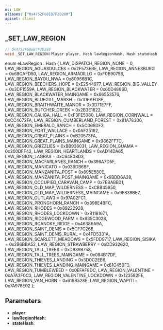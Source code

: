 ```yaml
---
ns: LAW
aliases: ["0x4752F68EB7F2D280"]
apiset: client
---
```

## _SET_LAW_REGION

```c
// 0x4752F68EB7F2D280
void _SET_LAW_REGION(Player player, Hash lawRegionHash, Hash stateHash);
```

enum eLawRegion : Hash
{
	LAW_DISPATCH_REGION_NONE = 0,
	LAW_REGION_AGUASDULCES = 0x2F573EBE,
	LAW_REGION_ANNESBURG = 0x68CAFD50,
	LAW_REGION_ARMADILLO = 0xF0B90756,
	LAW_REGION_BAYOU_NWA = 0x80966B1C,
	LAW_REGION_BEECHERS_HOPE = 0xE2544977,
	LAW_REGION_BIG_VALLEY = 0x3DF1559A,
	LAW_REGION_BLACKWATER = 0x60D4886D,
	LAW_REGION_BLACKWATER_MAINGAME = 0x66553576,
	LAW_REGION_BLUEGILL_MARSH = 0x1D6AED8E,
	LAW_REGION_BRAITHWAITE_MANOR = 0x3D71E7FF,
	LAW_REGION_BUTCHER_CREEK = 0x2B3E1822,
	LAW_REGION_CALIGA_HALL = 0xF3FE5080,
	LAW_REGION_CORNWALL = 0xCC4672FA,
	LAW_REGION_CUMBERLAND_FOREST = 0x81A78306,
	LAW_REGION_EMERALD_RANCH = 0x5C069DF3,
	LAW_REGION_FORT_WALLACE = 0x0AF25192,
	LAW_REGION_GREAT_PLAINS = 0xB20573FA,
	LAW_REGION_GREAT_PLAINS_MAINGAME = 0x9862FF7C,
	LAW_REGION_GRIZZLIES = 0xBB936031,
	LAW_REGION_GUAMA = 0x200DFF42,
	LAW_REGION_HEARTLANDS = 0xAD14DA65,
	LAW_REGION_LAGRAS = 0xC64808D3,
	LAW_REGION_MACFARLANES_RANCH = 0x396A7D5F,
	LAW_REGION_MANICATO = 0x039DB6BF,
	LAW_REGION_MANZANITA_POST = 0x895E580E,
	LAW_REGION_MANZANITA_POST_MAINGAME = 0x9BDD6A38,
	LAW_REGION_OCCUPIED_CARAVAN_CAMP = 0x7EBABB01,
	LAW_REGION_OLD_MAP_WILDERNESS = 0xCBB45950,
	LAW_REGION_OLD_MAP_WILDERNESS_MAINGAME = 0x9F839BE7,
	LAW_REGION_OUTLAW3 = 0x97A02FC1,
	LAW_REGION_PRONGHORN_RANCH = 0x398E4BFC,
	LAW_REGION_RHODES = 0x89222928,
	LAW_REGION_RHODES_LOCKDOWN = 0xB1181671,
	LAW_REGION_RIDGEWOOD_FARM = 0x635C3028,
	LAW_REGION_ROANOKE_RIDGE = 0x46386A9A,
	LAW_REGION_SAINT_DENIS = 0x5CF7C268,
	LAW_REGION_SAINT_DENIS_RURAL = 0x4FD5331A,
	LAW_REGION_SCARLETT_MEADOWS = 0x5FDD9717,
	LAW_REGION_SISIKA = 0x2B6BBA52,
	LAW_REGION_STRAWBERRY = 0xDD932620,
	LAW_REGION_TALL_TREES = 0xD939B758,
	LAW_REGION_TALL_TREES_MAINGAME = 0x084B17DF,
	LAW_REGION_THIEVES_LANDING = 0x3D0C2EB6,
	LAW_REGION_THIEVES_LANDING_MAINGAME = 0x61C450F3,
	LAW_REGION_TUMBLEWEED = 0x0EFAF8DC,
	LAW_REGION_VALENTINE = 0xA7A3F0C3,
	LAW_REGION_VALENTINE_LOCKDOWN = 0x123582FE,
	LAW_REGION_VAN_HORN = 0x619B528E,
	LAW_REGION_WAPITI = 0x7A976E02
};

## Parameters
* **player**:
* **lawRegionHash**:
* **stateHash**: